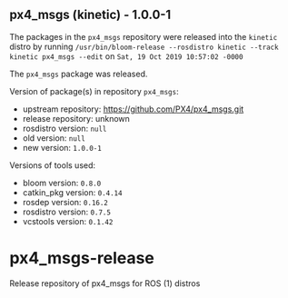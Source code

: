 ## px4_msgs (kinetic) - 1.0.0-1

The packages in the `px4_msgs` repository were released into the `kinetic` distro by running `/usr/bin/bloom-release --rosdistro kinetic --track kinetic px4_msgs --edit` on `Sat, 19 Oct 2019 10:57:02 -0000`

The `px4_msgs` package was released.

Version of package(s) in repository `px4_msgs`:

- upstream repository: https://github.com/PX4/px4_msgs.git
- release repository: unknown
- rosdistro version: `null`
- old version: `null`
- new version: `1.0.0-1`

Versions of tools used:

- bloom version: `0.8.0`
- catkin_pkg version: `0.4.14`
- rosdep version: `0.16.2`
- rosdistro version: `0.7.5`
- vcstools version: `0.1.42`


# px4_msgs-release
Release repository of px4_msgs for ROS (1) distros
